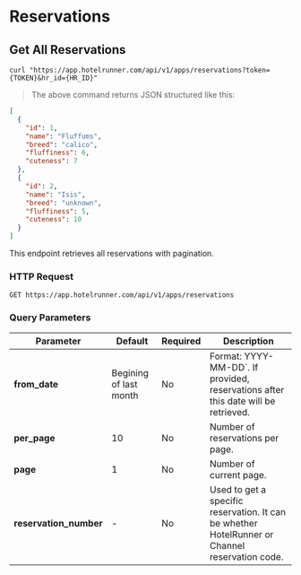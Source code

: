 # Reservations

## Get All Reservations

```shell
curl "https://app.hotelrunner.com/api/v1/apps/reservations?token={TOKEN}&hr_id={HR_ID}"
```

> The above command returns JSON structured like this:

```json
[
  {
    "id": 1,
    "name": "Fluffums",
    "breed": "calico",
    "fluffiness": 6,
    "cuteness": 7
  },
  {
    "id": 2,
    "name": "Isis",
    "breed": "unknown",
    "fluffiness": 5,
    "cuteness": 10
  }
]
```

This endpoint retrieves all reservations with pagination.

### HTTP Request

`GET https://app.hotelrunner.com/api/v1/apps/reservations`

### Query Parameters

Parameter | Default | Required | Description
------------ | ------ | ------- | -----------
**from_date** | Begining of last month | No | Format: YYYY-MM-DD`. If provided, reservations after this date will be retrieved.
**per_page** | 10 | No | Number of reservations per page.
**page** | 1 | No | Number of current page.
**reservation_number** | - | No | Used to get a specific reservation. It can be whether HotelRunner or Channel reservation code.
